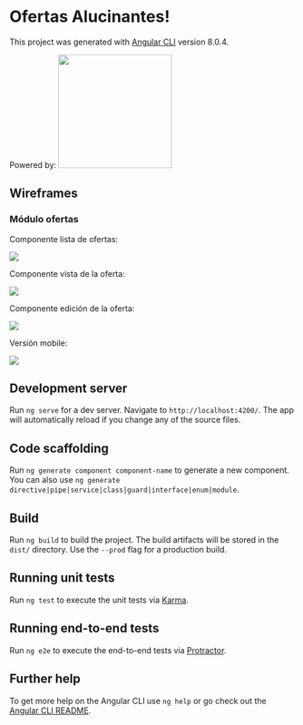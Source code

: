 # Ofertas Alucinantes!

This project was generated with [Angular CLI](https://github.com/angular/angular-cli) version 8.0.4.

Powered by:
<img src="https://angular.io/assets/images/logos/angular/angular.svg" data-canonical-src="https://angular.io/assets/images/logos/angular/angular.svg" width="200" height="200" />

## Wireframes

### Módulo ofertas

Componente lista de ofertas:

<img src="https://imgur.com/BLuPXAI" data-canonical-src="https://imgur.com/BLuPXAI" />

Componente vista de la oferta:

<img src="https://imgur.com/WKB4jDi" data-canonical-src="https://imgur.com/WKB4jDi" />

Componente edición de la oferta:

<img src="https://imgur.com/60chHnO" data-canonical-src="https://imgur.com/60chHnO" />

Versión mobile:

<img src="https://imgur.com/UuTBd9m" data-canonical-src="https://imgur.com/UuTBd9m" />

## Development server

Run `ng serve` for a dev server. Navigate to `http://localhost:4200/`. The app will automatically reload if you change any of the source files.

## Code scaffolding

Run `ng generate component component-name` to generate a new component. You can also use `ng generate directive|pipe|service|class|guard|interface|enum|module`.

## Build

Run `ng build` to build the project. The build artifacts will be stored in the `dist/` directory. Use the `--prod` flag for a production build.

## Running unit tests

Run `ng test` to execute the unit tests via [Karma](https://karma-runner.github.io).

## Running end-to-end tests

Run `ng e2e` to execute the end-to-end tests via [Protractor](http://www.protractortest.org/).

## Further help

To get more help on the Angular CLI use `ng help` or go check out the [Angular CLI README](https://github.com/angular/angular-cli/blob/master/README.md).
